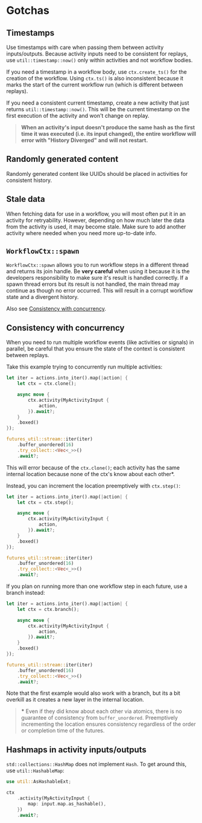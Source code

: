 # Gotchas

## Timestamps

Use timestamps with care when passing them between activity inputs/outputs. Because activity inputs need to be
consistent for replays, use `util::timestamp::now()` only within activities and not workflow bodies.

If you need a timestamp in a workflow body, use `ctx.create_ts()` for the creation of the workflow. Using
`ctx.ts()` is also inconsistent because it marks the start of the current workflow run (which is different
between replays).

If you need a consistent current timestamp, create a new activity that just returns `util::timestamp::now()`.
This will be the current timestamp on the first execution of the activity and won't change on replay.

> **When an activity's input doesn't produce the same hash as the first time it was executed (i.e. its input
> changed), the entire workflow will error with "History Diverged" and will not restart.**

## Randomly generated content

Randomly generated content like UUIDs should be placed in activities for consistent history.

## Stale data

When fetching data for use in a workflow, you will most often put it in an activity for retryability. However,
depending on how much later the data from the activity is used, it may become stale. Make sure to add another
activity where needed when you need more up-to-date info.

## `WorkflowCtx::spawn`

`WorkflowCtx::spawn` allows you to run workflow steps in a different thread and returns its join handle. Be
**very careful** when using it because it is the developers responsibility to make sure it's result is handled
correctly. If a spawn thread errors but its result is not handled, the main thread may continue as though no
error occurred. This will result in a corrupt workflow state and a divergent history.

Also see [Consistency with concurrency](#consistency-with-concurrency).

## Consistency with concurrency

When you need to run multiple workflow events (like activities or signals) in parallel, be careful that you
ensure the state of the context is consistent between replays.

Take this example trying to concurrently run multiple activities:

```rust
let iter = actions.into_iter().map(|action| {
	let ctx = ctx.clone();

	async move {
		ctx.activity(MyActivityInput {
			action,
		}).await?;
	}
	.boxed()
});

futures_util::stream::iter(iter)
	.buffer_unordered(16)
	.try_collect::<Vec<_>>()
	.await?;
```

This will error because of the `ctx.clone()`; each activity has the same internal location because none of the
ctx's know about each other\*.

Instead, you can increment the location preemptively with `ctx.step()`:

```rust
let iter = actions.into_iter().map(|action| {
	let ctx = ctx.step();

	async move {
		ctx.activity(MyActivityInput {
			action,
		}).await?;
	}
	.boxed()
});

futures_util::stream::iter(iter)
	.buffer_unordered(16)
	.try_collect::<Vec<_>>()
	.await?;
```

If you plan on running more than one workflow step in each future, use a branch instead:

```rust
let iter = actions.into_iter().map(|action| {
	let ctx = ctx.branch();

	async move {
		ctx.activity(MyActivityInput {
			action,
		}).await?;
	}
	.boxed()
});

futures_util::stream::iter(iter)
	.buffer_unordered(16)
	.try_collect::<Vec<_>>()
	.await?;
```

Note that the first example would also work with a branch, but its a bit overkill as it creates a new layer in
the internal location.

> **\*** Even if they did know about each other via atomics, there is no guarantee of consistency from
> `buffer_unordered`. Preemptively incrementing the location ensures consistency regardless of the order or
> completion time of the futures.

## Hashmaps in activity inputs/outputs

`std::collections::HashMap` does not implement `Hash`. To get around this, use `util::HashableMap`:

```rust
use util::AsHashableExt;

ctx
	.activity(MyActivityInput {
		map: input.map.as_hashable(),
	})
	.await?;
```
